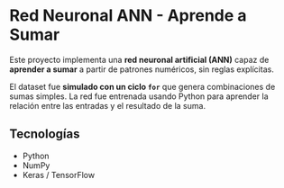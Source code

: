 # Red Neuronal ANN - Aprende a Sumar

Este proyecto implementa una **red neuronal artificial (ANN)** capaz de **aprender a sumar** a partir de patrones numéricos, sin reglas explícitas.

El dataset fue **simulado con un ciclo `for`** que genera combinaciones de sumas simples. La red fue entrenada usando Python para aprender la relación entre las entradas y el resultado de la suma.

## Tecnologías
- Python  
- NumPy  
- Keras / TensorFlow
